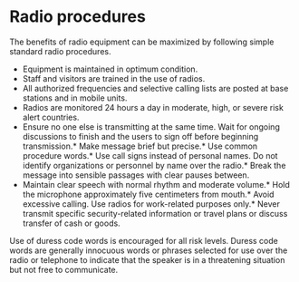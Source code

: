 [Title]: # (Radio procedures)
[Order]: # (9)

# Radio procedures 

The benefits of radio equipment can be maximized by following simple standard radio procedures. 

*   Equipment is maintained in optimum condition.
*   Staff and visitors are trained in the use of radios.
*   All authorized frequencies and selective calling lists are posted at base stations and in mobile units.
*   Radios are monitored 24 hours a day in moderate, high, or severe risk alert countries.
*   Ensure no one else is transmitting at the same time. Wait for ongoing discussions to finish and the users to sign off before beginning transmission.*   Make message brief but precise.*    Use common procedure words.*    Use call signs instead of personal names. Do not identify organizations or personnel by name over the radio.*   Break the message into sensible passages with clear pauses between.
*   Maintain clear speech with normal rhythm and moderate volume.*   Hold the microphone approximately five centimeters from mouth.*    Avoid excessive calling. Use radios for work-related purposes only.*    Never transmit specific security-related information or travel plans or discuss transfer of cash or goods.

Use of duress code words is encouraged for all risk levels. Duress code words are generally innocuous words or phrases selected for use over the radio or telephone to indicate that the speaker is in a threatening situation but not free to communicate.

